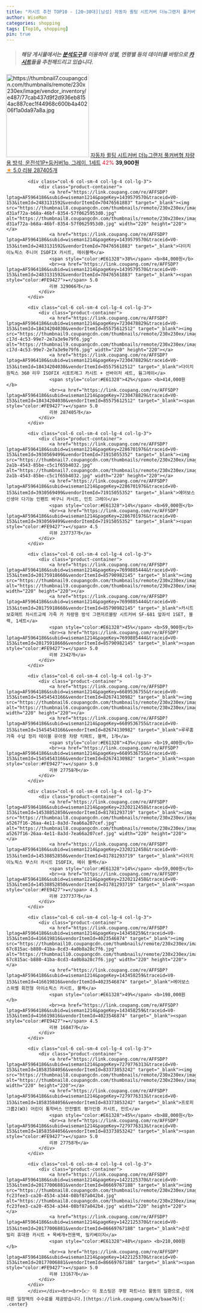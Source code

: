 ```yaml
---
title: "카시트 추천 TOP10 - [20~30대][남성] 자동차 퀼팅 시트커버 더뉴그랜저 풀커버형 차량용 방석, 운전석1P+등커버1p, 그레이, 1세트"
author: WiseMan
categories: shopping
tags: [Top10, shopping]
pin: true
---
```


> ##### 해당 게시물에서는 [**분석도구**](https://itemscout.io/)를 이용하여 **성별**, **연령별** 등의 데이터를 바탕으로 [**카시트**](https://link.coupang.com/a/baae76)들을 추천해드리고 있습니다.
<div class="container"><div class="row">
            <div class="col-6 col-sm-4 col-lg-4 col-lg-3">
                <div class="product-container">
                    <a href="https://link.coupang.com/re/AFFSDP?lptag=AF5964186&subid=wiseman1214&pageKey=6546070935&traceid=V0-153&itemId=14594307467&vendorItemId=81836207824" target="_blank"><img src="https://thumbnail7.coupangcdn.com/thumbnails/remote/230x230ex/image/vendor_inventory/e487/77cab437d9f2d936eb8154ac887cec1f44968c600b4a40206f1a0da97a8a.jpg" alt="https://thumbnail7.coupangcdn.com/thumbnails/remote/230x230ex/image/vendor_inventory/e487/77cab437d9f2d936eb8154ac887cec1f44968c600b4a40206f1a0da97a8a.jpg" width="220" height="220"></a>
                    <a href="https://link.coupang.com/re/AFFSDP?lptag=AF5964186&subid=wiseman1214&pageKey=6546070935&traceid=V0-153&itemId=14594307467&vendorItemId=81836207824" target="_blank">자동차 퀼팅 시트커버 더뉴그랜저 풀커버형 차량용 방석, 운전석1P+등커버1p, 그레이, 1세트</a>
                    <span style="color:#E61328">42%</span> <b>39,900원</b>
                    <br><a href="https://link.coupang.com/re/AFFSDP?lptag=AF5964186&subid=wiseman1214&pageKey=6546070935&traceid=V0-153&itemId=14594307467&vendorItemId=81836207824" target="_blank"><span style="color:#FE9427">★</span> 5.0
                    리뷰 287405개</a>
                </div>
            </div>
            
            <div class="col-6 col-sm-4 col-lg-4 col-lg-3">
                <div class="product-container">
                    <a href="https://link.coupang.com/re/AFFSDP?lptag=AF5964186&subid=wiseman1214&pageKey=1439579570&traceid=V0-153&itemId=2483131592&vendorItemId=70476561883" target="_blank"><img src="https://thumbnail8.coupangcdn.com/thumbnails/remote/230x230ex/image/retail/images/1133702554717244-d31af72a-b68a-46bf-8354-57f0625953d0.jpg" alt="https://thumbnail8.coupangcdn.com/thumbnails/remote/230x230ex/image/retail/images/1133702554717244-d31af72a-b68a-46bf-8354-57f0625953d0.jpg" width="220" height="220"></a>
                    <a href="https://link.coupang.com/re/AFFSDP?lptag=AF5964186&subid=wiseman1214&pageKey=1439579570&traceid=V0-153&itemId=2483131592&vendorItemId=70476561883" target="_blank">다이치 이노픽스 주니어 ISOFIX 카시트, 매쉬블랙</a>
                    <span style="color:#E61328">38%</span> <b>84,000원</b>
                    <br><a href="https://link.coupang.com/re/AFFSDP?lptag=AF5964186&subid=wiseman1214&pageKey=1439579570&traceid=V0-153&itemId=2483131592&vendorItemId=70476561883" target="_blank"><span style="color:#FE9427">★</span> 5.0
                    리뷰 329066개</a>
                </div>
            </div>
            
            <div class="col-6 col-sm-4 col-lg-4 col-lg-3">
                <div class="product-container">
                    <a href="https://link.coupang.com/re/AFFSDP?lptag=AF5964186&subid=wiseman1214&pageKey=7230478829&traceid=V0-153&itemId=18434204030&vendorItemId=85575612512" target="_blank"><img src="https://thumbnail9.coupangcdn.com/thumbnails/remote/230x230ex/image/retail/images/2023/04/06/13/3/59f730d0-c17d-4c53-99e7-2e7a3e9e79f6.jpg" alt="https://thumbnail9.coupangcdn.com/thumbnails/remote/230x230ex/image/retail/images/2023/04/06/13/3/59f730d0-c17d-4c53-99e7-2e7a3e9e79f6.jpg" width="220" height="220"></a>
                    <a href="https://link.coupang.com/re/AFFSDP?lptag=AF5964186&subid=wiseman1214&pageKey=7230478829&traceid=V0-153&itemId=18434204030&vendorItemId=85575612512" target="_blank">다이치 원픽스 360 리우 ISOFIX 서포트레그 카시트 + 선바이저 세트, 웜그레이</a>
                    <span style="color:#E61328">42%</span> <b>414,000원</b>
                    <br><a href="https://link.coupang.com/re/AFFSDP?lptag=AF5964186&subid=wiseman1214&pageKey=7230478829&traceid=V0-153&itemId=18434204030&vendorItemId=85575612512" target="_blank"><span style="color:#FE9427">★</span> 5.0
                    리뷰 287405개</a>
                </div>
            </div>
            
            <div class="col-6 col-sm-4 col-lg-4 col-lg-3">
                <div class="product-container">
                    <a href="https://link.coupang.com/re/AFFSDP?lptag=AF5964186&subid=wiseman1214&pageKey=2286701976&traceid=V0-153&itemId=3930569499&vendorItemId=71915055352" target="_blank"><img src="https://thumbnail7.coupangcdn.com/thumbnails/remote/230x230ex/image/retail/images/2020/10/20/10/2/69ae6059-2a1b-4543-85be-c5c1f65b4032.jpg" alt="https://thumbnail7.coupangcdn.com/thumbnails/remote/230x230ex/image/retail/images/2020/10/20/10/2/69ae6059-2a1b-4543-85be-c5c1f65b4032.jpg" width="220" height="220"></a>
                    <a href="https://link.coupang.com/re/AFFSDP?lptag=AF5964186&subid=wiseman1214&pageKey=2286701976&traceid=V0-153&itemId=3930569499&vendorItemId=71915055352" target="_blank">에어보스 신생아 다기능 인펜트 바구니 카시트, 민트 그레이</a>
                    <span style="color:#E61328">14%</span> <b>69,000원</b>
                    <br><a href="https://link.coupang.com/re/AFFSDP?lptag=AF5964186&subid=wiseman1214&pageKey=2286701976&traceid=V0-153&itemId=3930569499&vendorItemId=71915055352" target="_blank"><span style="color:#FE9427">★</span> 4.5
                    리뷰 237737개</a>
                </div>
            </div>
            
            <div class="col-6 col-sm-4 col-lg-4 col-lg-3">
                <div class="product-container">
                    <a href="https://link.coupang.com/re/AFFSDP?lptag=AF5964186&subid=wiseman1214&pageKey=7699885444&traceid=V0-153&itemId=20175918660&vendorItemId=85790982145" target="_blank"><img src="https://thumbnail9.coupangcdn.com/thumbnails/remote/230x230ex/image/vendor_inventory/03fd/daf330d2b121a9b63468c5c71da58b2096231312ad5cf893df8697f46923.jpg" alt="https://thumbnail9.coupangcdn.com/thumbnails/remote/230x230ex/image/vendor_inventory/03fd/daf330d2b121a9b63468c5c71da58b2096231312ad5cf893df8697f46923.jpg" width="220" height="220"></a>
                    <a href="https://link.coupang.com/re/AFFSDP?lptag=AF5964186&subid=wiseman1214&pageKey=7699885444&traceid=V0-153&itemId=20175918660&vendorItemId=85790982145" target="_blank">카시트보호매트 차시트교체 가죽 카 차량용 방석 그랜저르블랑 시트커버 SF-681 앞좌석 1SET, 블랙, 1세트</a>
                    <span style="color:#E61328">45%</span> <b>59,900원</b>
                    <br><a href="https://link.coupang.com/re/AFFSDP?lptag=AF5964186&subid=wiseman1214&pageKey=7699885444&traceid=V0-153&itemId=20175918660&vendorItemId=85790982145" target="_blank"><span style="color:#FE9427">★</span> 5.0
                    리뷰 2342개</a>
                </div>
            </div>
            
            <div class="col-6 col-sm-4 col-lg-4 col-lg-3">
                <div class="product-container">
                    <a href="https://link.coupang.com/re/AFFSDP?lptag=AF5964186&subid=wiseman1214&pageKey=6689536755&traceid=V0-153&itemId=15454543166&vendorItemId=82674130982" target="_blank"><img src="https://thumbnail6.coupangcdn.com/thumbnails/remote/230x230ex/image/vendor_inventory/a27f/abb38eb263a2d218b7cded2f1e3621b6a616b72f0656d350ae3e031b9f40.jpg" alt="https://thumbnail6.coupangcdn.com/thumbnails/remote/230x230ex/image/vendor_inventory/a27f/abb38eb263a2d218b7cded2f1e3621b6a616b72f0656d350ae3e031b9f40.jpg" width="220" height="220"></a>
                    <a href="https://link.coupang.com/re/AFFSDP?lptag=AF5964186&subid=wiseman1214&pageKey=6689536755&traceid=V0-153&itemId=15454543166&vendorItemId=82674130982" target="_blank">루루홈 가죽 수납 정리 테이블 유아용 차량 킥매트, 블랙, 1개</a>
                    <span style="color:#E61328">43%</span> <b>19,400원</b>
                    <br><a href="https://link.coupang.com/re/AFFSDP?lptag=AF5964186&subid=wiseman1214&pageKey=6689536755&traceid=V0-153&itemId=15454543166&vendorItemId=82674130982" target="_blank"><span style="color:#FE9427">★</span> 5.0
                    리뷰 27758개</a>
                </div>
            </div>
            
            <div class="col-6 col-sm-4 col-lg-4 col-lg-3">
                <div class="product-container">
                    <a href="https://link.coupang.com/re/AFFSDP?lptag=AF5964186&subid=wiseman1214&pageKey=2320212458&traceid=V0-153&itemId=14538852850&vendorItemId=81781293719" target="_blank"><img src="https://thumbnail8.coupangcdn.com/thumbnails/remote/230x230ex/image/retail/images/3607369048204093-a5267f16-26aa-4e11-8a3d-7ea66a207cef.jpg" alt="https://thumbnail8.coupangcdn.com/thumbnails/remote/230x230ex/image/retail/images/3607369048204093-a5267f16-26aa-4e11-8a3d-7ea66a207cef.jpg" width="220" height="220"></a>
                    <a href="https://link.coupang.com/re/AFFSDP?lptag=AF5964186&subid=wiseman1214&pageKey=2320212458&traceid=V0-153&itemId=14538852850&vendorItemId=81781293719" target="_blank">다이치 이노픽스 부스터 카시트 ISOFIX, 메쉬 블랙</a>
                    <span style="color:#E61328">14%</span> <b>59,000원</b>
                    <br><a href="https://link.coupang.com/re/AFFSDP?lptag=AF5964186&subid=wiseman1214&pageKey=2320212458&traceid=V0-153&itemId=14538852850&vendorItemId=81781293719" target="_blank"><span style="color:#FE9427">★</span> 4.5
                    리뷰 237737개</a>
                </div>
            </div>
            
            <div class="col-6 col-sm-4 col-lg-4 col-lg-3">
                <div class="product-container">
                    <a href="https://link.coupang.com/re/AFFSDP?lptag=AF5964186&subid=wiseman1214&pageKey=143458259&traceid=V0-153&itemId=416619816&vendorItemId=4023546874" target="_blank"><img src="https://thumbnail10.coupangcdn.com/thumbnails/remote/230x230ex/image/retail/images/1331296133789371-67c815ac-b880-41ba-8cd3-4a0b8a28c7f6.jpg" alt="https://thumbnail10.coupangcdn.com/thumbnails/remote/230x230ex/image/retail/images/1331296133789371-67c815ac-b880-41ba-8cd3-4a0b8a28c7f6.jpg" width="220" height="220"></a>
                    <a href="https://link.coupang.com/re/AFFSDP?lptag=AF5964186&subid=wiseman1214&pageKey=143458259&traceid=V0-153&itemId=416619816&vendorItemId=4023546874" target="_blank">에어보스 스위벨 회전형 아이소픽스 카시트, 블랙</a>
                    <span style="color:#E61328">49%</span> <b>198,000원</b>
                    <br><a href="https://link.coupang.com/re/AFFSDP?lptag=AF5964186&subid=wiseman1214&pageKey=143458259&traceid=V0-153&itemId=416619816&vendorItemId=4023546874" target="_blank"><span style="color:#FE9427">★</span> 4.5
                    리뷰 16847개</a>
                </div>
            </div>
            
            <div class="col-6 col-sm-4 col-lg-4 col-lg-3">
                <div class="product-container">
                    <a href="https://link.coupang.com/re/AFFSDP?lptag=AF5964186&subid=wiseman1214&pageKey=7279776313&traceid=V0-153&itemId=18583584056&vendorItemId=83373853242" target="_blank"><img src="https://thumbnail8.coupangcdn.com/thumbnails/remote/230x230ex/image/vendor_inventory/6366/ba3cebeb835abf64081dd1406391ad08b14c14562cadc7fdd9ebcc7ec93b.jpg" alt="https://thumbnail8.coupangcdn.com/thumbnails/remote/230x230ex/image/vendor_inventory/6366/ba3cebeb835abf64081dd1406391ad08b14c14562cadc7fdd9ebcc7ec93b.jpg" width="220" height="220"></a>
                    <a href="https://link.coupang.com/re/AFFSDP?lptag=AF5964186&subid=wiseman1214&pageKey=7279776313&traceid=V0-153&itemId=18583584056&vendorItemId=83373853242" target="_blank">프로피 그룹2(W3) 어린이 통학버스 안전벨트 평가인증 카시트, 민트</a>
                    <span style="color:#E61328">45%</span> <b>88,000원</b>
                    <br><a href="https://link.coupang.com/re/AFFSDP?lptag=AF5964186&subid=wiseman1214&pageKey=7279776313&traceid=V0-153&itemId=18583584056&vendorItemId=83373853242" target="_blank"><span style="color:#FE9427">★</span> 5.0
                    리뷰 27758개</a>
                </div>
            </div>
            
            <div class="col-6 col-sm-4 col-lg-4 col-lg-3">
                <div class="product-container">
                    <a href="https://link.coupang.com/re/AFFSDP?lptag=AF5964186&subid=wiseman1214&pageKey=1422125370&traceid=V0-153&itemId=20177006881&vendorItemId=86669767188" target="_blank"><img src="https://thumbnail8.coupangcdn.com/thumbnails/remote/230x230ex/image/retail/images/1499034617801568-fc23fee3-ca20-4534-a344-08bf87a042b4.jpg" alt="https://thumbnail8.coupangcdn.com/thumbnails/remote/230x230ex/image/retail/images/1499034617801568-fc23fee3-ca20-4534-a344-08bf87a042b4.jpg" width="220" height="220"></a>
                    <a href="https://link.coupang.com/re/AFFSDP?lptag=AF5964186&subid=wiseman1214&pageKey=1422125370&traceid=V0-153&itemId=20177006881&vendorItemId=86669767188" target="_blank">순성 빌리 휴대용 카시트 + 목베개+전용백, 밀키베이지</a>
                    <span style="color:#E61328">48%</span> <b>210,000원</b>
                    <br><a href="https://link.coupang.com/re/AFFSDP?lptag=AF5964186&subid=wiseman1214&pageKey=1422125370&traceid=V0-153&itemId=20177006881&vendorItemId=86669767188" target="_blank"><span style="color:#FE9427">★</span> 5.0
                    리뷰 13167개</a>
                </div>
            </div>
            </div></div><br><br>[👉 이 포스팅은 쿠팡 파트너스 활동의 일환으로, 이에 따른 일정액의 수수료를 제공받습니다.](https://link.coupang.com/a/baae76){: .center}
